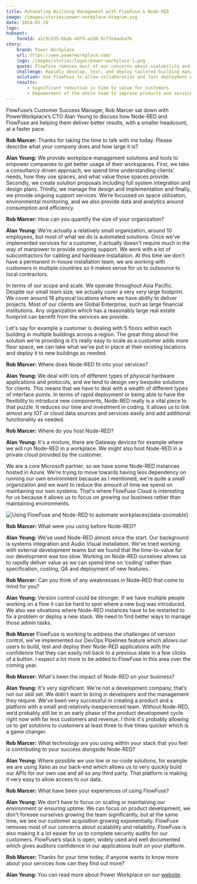 ```yaml
---
title: Automating Building Management with FlowFuse & Node-RED
image: /images/stories/power-workplace-diagram.svg
date: 2024-03-28
logo:
hubspot:
    formId: a1c9c935-66ab-4df9-a2d6-9c77e4aeba7b
story:
    brand: Power Workplace
    url: https://www.powerworkplace.com/
    logo: /images/stories/logos/power-workplace-1.png
    quote: FlowFuse removes most of our concerns about scalability and reliability. It’s also making it a lot easier for us to complete security audits for our customers. FlowFuse’s stack is open, widely used and well documented which gives auditors confidence in our applications built on your platform.
    challenge: Rapidly develop, test, and deploy tailored building management solutions.
    solution: Use FlowFuse to allow collaboration and fast deployment of Node-RED flows to customers' premises.
    results:
        - Significant reduction in time to value for customers
        - Empowerment of the whole team to improve products and services
---
```


FlowFuse’s Customer Success Manager, Rob Marcer sat down with PowerWorkplace’s CTO Alan Yeung to discuss how Node-RED and FlowFuse are helping them deliver better results, with a smaller headcount, at a faster pace.

<!--more-->

**Rob Marcer:** Thanks for taking the time to talk with me today. Please describe what your company does and how large it is?

**Alan Yeung:** We provide workplace management solutions and tools to empower companies to get better usage of their workspaces. First, we take a consultancy driven approach, we spend time understanding clients' needs, how they use spaces, and what value those spaces provide. Secondly, we create solution proposals including full system integration and design plans. Thirdly, we manage the design and implementation and finally, we provide ongoing support services. We’re focussed on space utilization, environmental monitoring, and we also provide data and analytics around consumption and efficiency.

**Rob Marcer:** How can you quantify the size of your organization?

**Alan Yeung:** We're actually a relatively small organization, around 10 employees, but most of what we do is automated solutions. Once we've implemented services for a customer, it actually doesn't require much in the way of manpower to provide ongoing support. We work with a lot of subcontractors for cabling and hardware installation. At this time we don't have a permanent in-house installation team, we are working with customers in multiple countries so it makes sense for us to outsource to local contractors.

In terms of our scope and scale. We operate throughout Asia Pacific. Despite our small team size, we actually cover a very very large footprint. We cover around 18 physical locations where we have ability to deliver projects. Most of our clients are Global Enterprise, such as large financial institutions. Any organization which has a reasonably large real estate footprint can benefit from the services we provide.

Let's say for example a customer is dealing with 5 floors within each building in multiple buildings across a region. The great thing about the solution we're providing is it’s really easy to scale as a customer adds more floor space, we can take what we’ve put in place at their existing locations and deploy it to new buildings as needed.

**Rob Marcer:** Where does Node-RED fit into your services?

**Alan Yeung:** We deal with lots of different types of physical hardware applications and protocols, and we tend to design very bespoke solutions for clients. This means that we have to deal with a wealth of different types of interface points. In terms of rapid deployment or being able to have the flexibility to introduce new components, Node-RED really is a vital piece to that puzzle. It reduces our time and investment in coding. It allows us to link almost any IOT or cloud data sources and services easily and add additional functionality as needed.

**Rob Marcer:** Where do you host Node-RED?

**Alan Yeung:** It's a mixture, there are Gateway devices for example where we will run Node-RED in a workplace. We might also host Node-RED in a private cloud provided by the customer.

We are a core Microsoft partner, so we have some Node-RED instances hosted in Azure. We're trying to move towards having less dependency on running our own environment because as I mentioned, we're quite a small organization and we want to reduce the amount of time we spend on maintaining our own systems. That's where FlowFuse Cloud is interesting for us because it allows us to focus on growing our business rather than maintaining environments.

![Using FlowFuse and Node-RED to automate workplaces](./images/stories/power-workplace-diagram.svg "Using FlowFuse and Node-RED to automate workplaces"){data-zoomable}

**Rob Marcer:** What were you using before Node-RED?

**Alan Yeung:** We’ve used Node-RED almost since the start. Our background is systems integration and Audio Visual installation. We’ve tried working with external development teams but we found that the time-to-value for our development was too slow. Working on Node-RED ourselves allows us to rapidly deliver value as we can spend time on ‘coding’ rather than specification, costing, QA and deployment of new features.

**Rob Marcer:** Can you think of any weaknesses in Node-RED that come to mind for you? 

**Alan Yeung:** Version control could be stronger. If we have multiple people working on a flow it can be hard to spot where a new bug was introduced. We also see situations where Node-RED instances have to be restarted to fix a problem or deploy a new stack. We need to find better ways to manage those admin tasks.

**Rob Marcer** FlowFuse is working to address the challenges of version control, we've implemented our DevOps Pipelines feature which allows our users to build, test and deploy their Node-RED applications with the confidence that they can easily roll back to a previous state in a few clicks of a button. I expect a lot more to be added to FlowFuse in this area over the coming year.

**Rob Marcer:** What's been the impact of Node-RED on your business?

**Alan Yeung:** It's very significant. We're not a development company, that’s not our skill set. We didn’t want to bring in developers and the management they require. We've been very successful in creating a product and a platform with a small and relatively inexperienced team. Without Node-RED, we’d probably still be in an early phase of the product development cycle right now with far less customers and revenue. I think it's probably allowing us to get solutions to customers at least three to five times quicker which is a game changer.

**Rob Marcer:** What technology are you using within your stack that you feel is contributing to your success alongside Node-RED?

**Alan Yeung:** Where possible we use low or no-code solutions, for example we are using Xano as our back-end which allows us to very quickly build our APIs for our own use and all so any third party. That platform is making it very easy to allow access to our data.

**Rob Marcer:** What have been your experiences of using FlowFuse?

**Alan Yeung:** We don't have to focus on scaling or maintaining our environment or ensuring uptime. We can focus on product development, we don't foresee ourselves growing the team significantly, but at the same time, we see our customer acquisition growing exponentially. FlowFuse removes most of our concerns about scalability and reliability.
FlowFuse is also making it a lot easier for us to complete security audits for our customers. FlowFuse’s stack is open, widely used and well documented which gives auditors confidence in our applications built on your platform.

**Rob Marcer:** Thanks for your time today, if anyone wants to know more about your services how can they find out more?

**Alan Yeung:** You can read more about Power Workplace on our [website](https://www.powerworkplace.com/).

